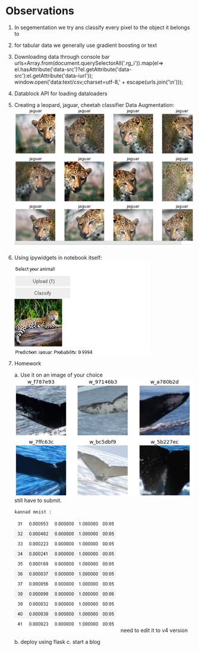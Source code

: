 # Observations

1. In segementation we try ans classify every pixel to the object it belongs to

2.  for tabular data we generally use gradient boosting or text

3. Downloading data through console bar
urls=Array.from(document.querySelectorAll('.rg_i')).map(el=> el.hasAttribute('data-src')?el.getAttribute('data-src'):el.getAttribute('data-iurl'));
window.open('data:text/csv;charset=utf-8,' + escape(urls.join('\n')));

4. Datablock API for loading dataloaders

5. Creating a leopard, jaguar, cheetah classifier
    Data Augmentation:
    ![](data_aug.png)
6. Using ipywidgets in notebook itself:
    ![](note_app.png)

7.  Homework

    a. Use it on an image of your choice
        ![](wahle.png) still have to submit.

        kannad mnist :
       ![](kannada.png) need to edit it to v4 version

    b. deploy using flask
    c. start a blog

